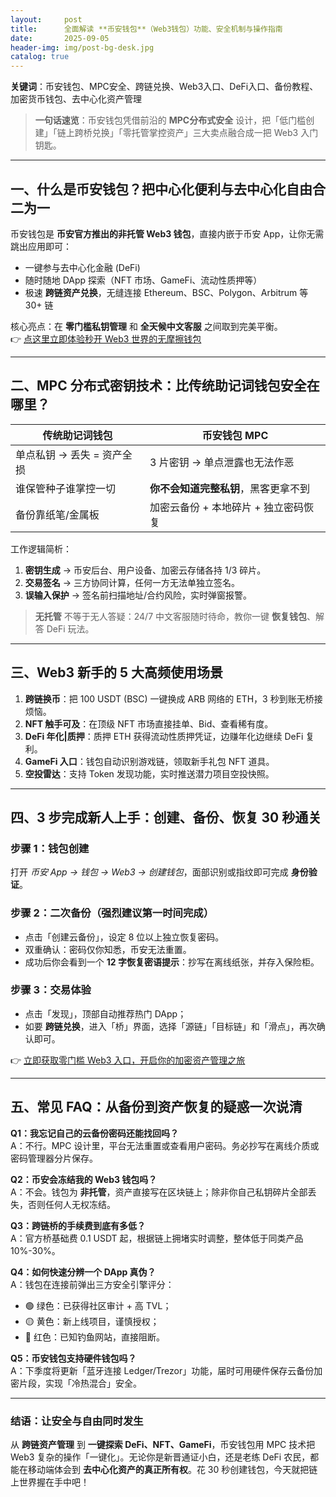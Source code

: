 ```yaml
---
layout:     post
title:      全面解读 **币安钱包**（Web3钱包）功能、安全机制与操作指南
date:       2025-09-05
header-img: img/post-bg-desk.jpg
catalog: true
---
```


**关键词**：币安钱包、MPC安全、跨链兑换、Web3入口、DeFi入口、备份教程、加密货币钱包、去中心化资产管理  

> **一句话速览**：币安钱包凭借前沿的 **MPC分布式安全** 设计，把「低门槛创建」「链上跨桥兑换」「零托管掌控资产」三大卖点融合成一把 Web3 入门钥匙。

---

## 一、什么是币安钱包？把中心化便利与去中心化自由合二为一

币安钱包是 **币安官方推出的非托管 Web3 钱包**，直接内嵌于币安 App，让你无需跳出应用即可：

- 一键参与去中心化金融 (DeFi)  
- 随时随地 DApp 探索（NFT 市场、GameFi、流动性质押等）  
- 极速 **跨链资产兑换**，无缝连接 Ethereum、BSC、Polygon、Arbitrum 等 30+ 链

核心亮点：在 **零门槛私钥管理** 和 **全天候中文客服** 之间取到完美平衡。  
👉 [点这里立即体验秒开 Web3 世界的无摩擦钱包](https://okxdog.com/)

---

## 二、MPC 分布式密钥技术：比传统助记词钱包安全在哪里？

| 传统助记词钱包 | 币安钱包 MPC |
|---|---|
| 单点私钥 → 丢失 = 资产全损 | 3 片密钥 → 单点泄露也无法作恶 |
| 谁保管种子谁掌控一切 | **你不会知道完整私钥**，黑客更拿不到 |
| 备份靠纸笔/金属板 | 加密云备份 + 本地碎片 + 独立密码恢复 |

工作逻辑简析：  
1. **密钥生成** → 币安后台、用户设备、加密云存储各持 1/3 碎片。  
2. **交易签名** → 三方协同计算，任何一方无法单独立签名。  
3. **误输入保护** → 签名前扫描地址/合约风险，实时弹窗报警。  

> **无托管** 不等于无人答疑：24/7 中文客服随时待命，教你一键 **恢复钱包**、解答 DeFi 玩法。

---

## 三、Web3 新手的 5 大高频使用场景

1. **跨链换币**：把 100 USDT (BSC) 一键换成 ARB 网络的 ETH，3 秒到账无桥接烦恼。  
2. **NFT 触手可及**：在顶级 NFT 市场直接挂单、Bid、查看稀有度。  
3. **DeFi 年化|质押**：质押 ETH 获得流动性质押凭证，边赚年化边继续 DeFi 复利。  
4. **GameFi 入口**：钱包自动识别游戏链，领取新手礼包 NFT 道具。  
5. **空投雷达**：支持 Token 发现功能，实时推送潜力项目空投快照。

---

## 四、3 步完成新人上手：创建、备份、恢复 30 秒通关

### 步骤 1：钱包创建  
打开 *币安 App → 钱包 → Web3 → 创建钱包*，面部识别或指纹即可完成 **身份验证**。

### 步骤 2：二次备份（强烈建议第一时间完成）  
- 点击「创建云备份」，设定 8 位以上独立恢复密码。  
- 双重确认：密码仅你知悉，币安无法重置。  
- 成功后你会看到一个 **12 字恢复密语提示**：抄写在离线纸张，并存入保险柜。

### 步骤 3：交易体验  
- 点击「发现」，顶部自动推荐热门 DApp；  
- 如要 **跨链兑换**，进入「桥」界面，选择「源链」「目标链」和「滑点」，再次确认即可。

👉 [立即获取零门槛 Web3 入口，开启你的加密资产管理之旅](https://okxdog.com/)

---

## 五、常见 FAQ：从备份到资产恢复的疑惑一次说清

**Q1：我忘记自己的云备份密码还能找回吗？**  
A：不行。MPC 设计里，平台无法重置或查看用户密码。务必抄写在离线介质或密码管理器分片保存。

**Q2：币安会冻结我的 Web3 钱包吗？**  
A：不会。钱包为 **非托管**，资产直接写在区块链上；除非你自己私钥碎片全部丢失，否则任何人无权冻结。

**Q3：跨链桥的手续费到底有多低？**  
A：官方桥基础费 0.1 USDT 起，根据链上拥堵实时调整，整体低于同类产品 10%-30%。

**Q4：如何快速分辨一个 DApp 真伪？**  
A：钱包在连接前弹出三方安全引擎评分：  
- 🟢 绿色：已获得社区审计 + 高 TVL；  
- 🟡 黄色：新上线项目，谨慎授权；  
- 🔴 红色：已知钓鱼网站，直接阻断。

**Q5：币安钱包支持硬件钱包吗？**  
A：下季度将更新「蓝牙连接 Ledger/Trezor」功能，届时可用硬件保存云备份加密片段，实现「冷热混合」安全。

---

### 结语：让安全与自由同时发生

从 **跨链资产管理** 到 **一键探索 DeFi、NFT、GameFi**，币安钱包用 MPC 技术把 Web3 复杂的操作「一键化」。无论你是新晋通证小白，还是老练 DeFi 农民，都能在移动端体会到 **去中心化资产的真正所有权**。花 30 秒创建钱包，今天就把链上世界握在手中吧！